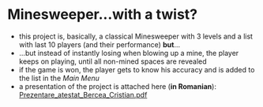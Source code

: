 # Minesweeper...with a twist?
 - this project is, basically, a classical Minesweeper with 3 levels and a list with last 10 players (and their performance) <b>but</b>...
 - ...but instead of instantly losing when blowing up a mine, the player keeps on playing, until all non-mined spaces are revealed
 - if the game is won, the player gets to know his accuracy and is added to the list in the <i>Main Menu</i>
 - a presentation of the project is attached here (<b>in Romanian</b>): [Prezentare_atestat_Bercea_Cristian.pdf](https://github.com/cristibercea/Final-High-School-Project/files/13531812/Prezentare_atestat_Bercea_Cristian.pdf)


